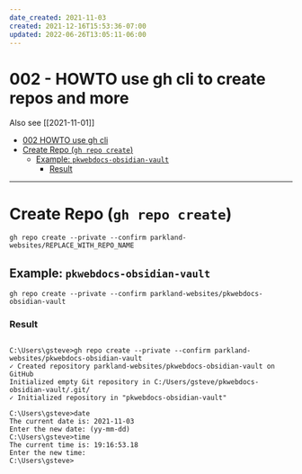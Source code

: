 ```yaml
---
date_created: 2021-11-03
created: 2021-12-16T15:53:36-07:00
updated: 2022-06-26T13:05:11-06:00
---
```

# 002 - HOWTO use gh cli to create repos and more

Also see [[2021-11-01]]
- [002 HOWTO use gh cli](#002-howto-use-gh-cli)
- [Create Repo (`gh repo create`)](#create-repo-gh-repo-create)
  - [Example: `pkwebdocs-obsidian-vault`](#example-pkwebdocs-obsidian-vault)
    - [Result](#result)

---

# Create Repo (`gh repo create`)

```shell
gh repo create --private --confirm parkland-websites/REPLACE_WITH_REPO_NAME
```


## Example: `pkwebdocs-obsidian-vault`

```shell
gh repo create --private --confirm parkland-websites/pkwebdocs-obsidian-vault
```

### Result

```shell

C:\Users\gsteve>gh repo create --private --confirm parkland-websites/pkwebdocs-obsidian-vault
✓ Created repository parkland-websites/pkwebdocs-obsidian-vault on GitHub
Initialized empty Git repository in C:/Users/gsteve/pkwebdocs-obsidian-vault/.git/
✓ Initialized repository in "pkwebdocs-obsidian-vault"

C:\Users\gsteve>date
The current date is: 2021-11-03
Enter the new date: (yy-mm-dd)
C:\Users\gsteve>time
The current time is: 19:16:53.18
Enter the new time:
C:\Users\gsteve>
```




